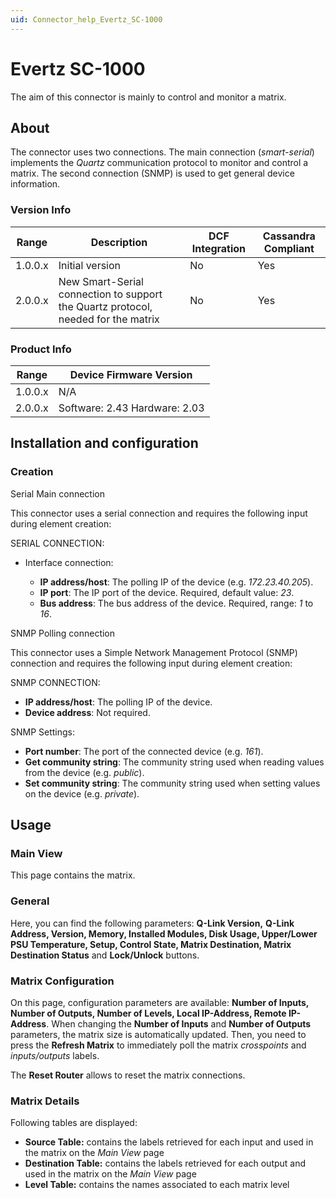 ```yaml
---
uid: Connector_help_Evertz_SC-1000
---
```


# Evertz SC-1000

The aim of this connector is mainly to control and monitor a matrix.

## About

The connector uses two connections. The main connection (*smart-serial*) implements the *Quartz* communication protocol to monitor and control a matrix. The second connection (SNMP) is used to get general device information.

### Version Info

| Range   | Description                                                                       | DCF Integration | Cassandra Compliant |
|---------|-----------------------------------------------------------------------------------|-----------------|---------------------|
| 1.0.0.x | Initial version                                                                   | No              | Yes                 |
| 2.0.0.x | New Smart-Serial connection to support the Quartz protocol, needed for the matrix | No              | Yes                 |

### Product Info

| Range     | Device Firmware Version       |
|------------------|-------------------------------|
| 1.0.0.x          | N/A                           |
| 2.0.0.x          | Software: 2.43 Hardware: 2.03 |

## Installation and configuration

### Creation

Serial Main connection

This connector uses a serial connection and requires the following input during element creation:

SERIAL CONNECTION:

- Interface connection:

  - **IP address/host**: The polling IP of the device (e.g. *172.23.40.205*).
  - **IP port**: The IP port of the device. Required, default value: *23*.
  - **Bus address**: The bus address of the device. Required, range: *1* to *16*.

SNMP Polling connection

This connector uses a Simple Network Management Protocol (SNMP) connection and requires the following input during element creation:

SNMP CONNECTION:

- **IP address/host**: The polling IP of the device.
- **Device address**: Not required.

SNMP Settings:

- **Port number**: The port of the connected device (e.g. *161*).
- **Get community string**: The community string used when reading values from the device (e.g. *public*).
- **Set community string**: The community string used when setting values on the device (e.g. *private*).

## Usage

### Main View

This page contains the matrix.

### General

Here, you can find the following parameters: **Q-Link Version,** **Q-Link** **Address, Version, Memory, Installed Modules, Disk Usage, Upper/Lower PSU Temperature, Setup, Control State, Matrix Destination, Matrix Destination Status** and **Lock/Unlock** buttons.

### Matrix Configuration

On this page, configuration parameters are available: **Number of Inputs, Number of Outputs, Number of Levels, Local IP-Address, Remote IP-Address**. When changing the **Number of Inputs** and **Number of Outputs** parameters, the matrix size is automatically updated. Then, you need to press the **Refresh Matrix** to immediately poll the matrix *crosspoints* and *inputs/outputs* labels.

The **Reset Router** allows to reset the matrix connections.

### Matrix Details

Following tables are displayed:

- **Source Table:** contains the labels retrieved for each input and used in the matrix on the *Main View* page
- **Destination Table:** contains the labels retrieved for each output and used in the matrix on the *Main View* page
- **Level Table:** contains the names associated to each matrix level
